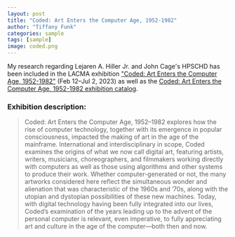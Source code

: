 ```yaml
---
layout: post
title: "Coded: Art Enters the Computer Age, 1952-1982"
author: "Tiffany Funk"
categories: sample
tags: [sample]
image: coded.png
---
```


My research regarding Lejaren A. Hiller Jr. and John Cage's HPSCHD has been included in the LACMA exhibition ["Coded: Art Enters the Computer Age, 1952-1982"](https://www.lacma.org/art/exhibition/coded-art-enters-computer-age-1952-1982) (Feb 12–Jul 2, 2023) as well as the [Coded: Art Enters the Computer Age, 1952-1982 exhibition catalog](https://www.thelacmastore.org/collections/coded-art-enters-the-computer-age-1952-1982/products/coded).

### Exhibition description:

> Coded: Art Enters the Computer Age, 1952–1982 explores how the rise of computer technology, together with its emergence in popular consciousness, impacted the making of art in the age of the mainframe. International and interdisciplinary in scope, Coded examines the origins of what we now call digital art, featuring artists, writers, musicians, choreographers, and filmmakers working directly with computers as well as those using algorithms and other systems to produce their work. Whether computer-generated or not, the many artworks considered here reflect the simultaneous wonder and alienation that was characteristic of the 1960s and ’70s, along with the utopian and dystopian possibilities of these new machines. Today, with digital technology having been fully integrated into our lives, Coded’s examination of the years leading up to the advent of the personal computer is relevant, even imperative, to fully appreciating art and culture in the age of the computer—both then and now.
